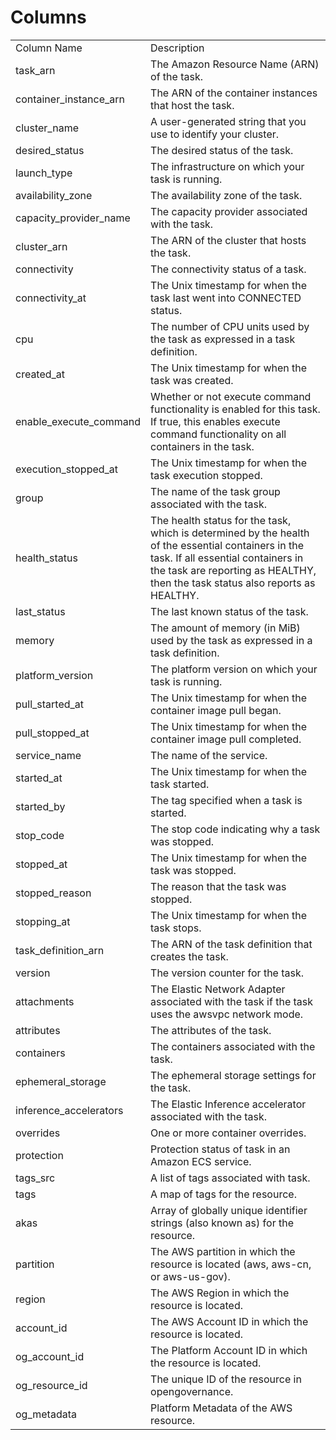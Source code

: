 # Columns  

<table>
	<tr><td>Column Name</td><td>Description</td></tr>
	<tr><td>task_arn</td><td>The Amazon Resource Name (ARN) of the task.</td></tr>
	<tr><td>container_instance_arn</td><td>The ARN of the container instances that host the task.</td></tr>
	<tr><td>cluster_name</td><td>A user-generated string that you use to identify your cluster.</td></tr>
	<tr><td>desired_status</td><td>The desired status of the task.</td></tr>
	<tr><td>launch_type</td><td>The infrastructure on which your task is running.</td></tr>
	<tr><td>availability_zone</td><td>The availability zone of the task.</td></tr>
	<tr><td>capacity_provider_name</td><td>The capacity provider associated with the task.</td></tr>
	<tr><td>cluster_arn</td><td>The ARN of the cluster that hosts the task.</td></tr>
	<tr><td>connectivity</td><td>The connectivity status of a task.</td></tr>
	<tr><td>connectivity_at</td><td>The Unix timestamp for when the task last went into CONNECTED status.</td></tr>
	<tr><td>cpu</td><td>The number of CPU units used by the task as expressed in a task definition.</td></tr>
	<tr><td>created_at</td><td>The Unix timestamp for when the task was created.</td></tr>
	<tr><td>enable_execute_command</td><td>Whether or not execute command functionality is enabled for this task. If true, this enables execute command functionality on all containers in the task.</td></tr>
	<tr><td>execution_stopped_at</td><td>The Unix timestamp for when the task execution stopped.</td></tr>
	<tr><td>group</td><td>The name of the task group associated with the task.</td></tr>
	<tr><td>health_status</td><td>The health status for the task, which is determined by the health of the essential containers in the task. If all essential containers in the task are reporting as HEALTHY, then the task status also reports as HEALTHY.</td></tr>
	<tr><td>last_status</td><td>The last known status of the task.</td></tr>
	<tr><td>memory</td><td>The amount of memory (in MiB) used by the task as expressed in a task definition.</td></tr>
	<tr><td>platform_version</td><td>The platform version on which your task is running.</td></tr>
	<tr><td>pull_started_at</td><td>The Unix timestamp for when the container image pull began.</td></tr>
	<tr><td>pull_stopped_at</td><td>The Unix timestamp for when the container image pull completed.</td></tr>
	<tr><td>service_name</td><td>The name of the service.</td></tr>
	<tr><td>started_at</td><td>The Unix timestamp for when the task started.</td></tr>
	<tr><td>started_by</td><td>The tag specified when a task is started.</td></tr>
	<tr><td>stop_code</td><td>The stop code indicating why a task was stopped.</td></tr>
	<tr><td>stopped_at</td><td>The Unix timestamp for when the task was stopped.</td></tr>
	<tr><td>stopped_reason</td><td>The reason that the task was stopped.</td></tr>
	<tr><td>stopping_at</td><td>The Unix timestamp for when the task stops.</td></tr>
	<tr><td>task_definition_arn</td><td>The ARN of the task definition that creates the task.</td></tr>
	<tr><td>version</td><td>The version counter for the task.</td></tr>
	<tr><td>attachments</td><td>The Elastic Network Adapter associated with the task if the task uses the awsvpc network mode.</td></tr>
	<tr><td>attributes</td><td>The attributes of the task.</td></tr>
	<tr><td>containers</td><td>The containers associated with the task.</td></tr>
	<tr><td>ephemeral_storage</td><td>The ephemeral storage settings for the task.</td></tr>
	<tr><td>inference_accelerators</td><td>The Elastic Inference accelerator associated with the task.</td></tr>
	<tr><td>overrides</td><td>One or more container overrides.</td></tr>
	<tr><td>protection</td><td>Protection status of task in an Amazon ECS service.</td></tr>
	<tr><td>tags_src</td><td>A list of tags associated with task.</td></tr>
	<tr><td>tags</td><td>A map of tags for the resource.</td></tr>
	<tr><td>akas</td><td>Array of globally unique identifier strings (also known as) for the resource.</td></tr>
	<tr><td>partition</td><td>The AWS partition in which the resource is located (aws, aws-cn, or aws-us-gov).</td></tr>
	<tr><td>region</td><td>The AWS Region in which the resource is located.</td></tr>
	<tr><td>account_id</td><td>The AWS Account ID in which the resource is located.</td></tr>
	<tr><td>og_account_id</td><td>The Platform Account ID in which the resource is located.</td></tr>
	<tr><td>og_resource_id</td><td>The unique ID of the resource in opengovernance.</td></tr>
	<tr><td>og_metadata</td><td>Platform Metadata of the AWS resource.</td></tr>
</table>